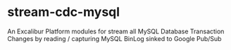 # stream-cdc-mysql
An Excalibur Platform modules for stream all MySQL Database Transaction Changes by reading / capturing MySQL BinLog sinked to Google Pub/Sub
